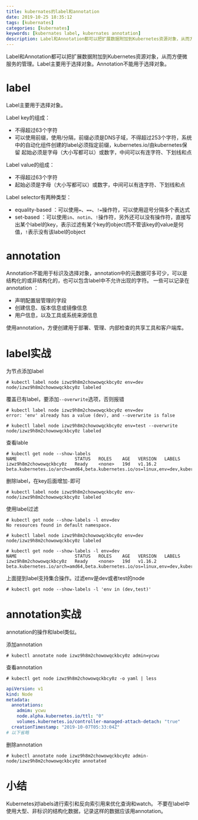 ```yaml
---
title: kubernates的label和annotation
date: 2019-10-25 18:35:12
tags: [kubernates]
categories: [kubernates]
keywords: [kubernates label, kubernates annotation]
description: Label和Annotation都可以把扩展数据附加到Kubernetes资源对象，从而方便微服务的管理。
---
```


Label和Annotation都可以把扩展数据附加到Kubernetes资源对象，从而方便微服务的管理。Label主要用于选择对象。Annotation不能用于选择对象。
<!-- more -->
# label

Label主要用于选择对象。

Label key的组成：
- 不得超过63个字符
- 可以使用前缀，使用/分隔，前缀必须是DNS子域，不得超过253个字符，系统中的自动化组件创建的label必须指定前缀，kubernetes.io/由kubernetes保留
起始必须是字母（大小写都可以）或数字，中间可以有连字符、下划线和点

Label value的组成：
- 不得超过63个字符
- 起始必须是字母（大小写都可以）或数字，中间可以有连字符、下划线和点

Label selector有两种类型：
- equality-based ：可以使用`=`、`==`、`!=`操作符，可以使用逗号分隔多个表达式
- set-based ：可以使用`in`、`notin`、`!`操作符，另外还可以没有操作符，直接写出某个label的key，表示过滤有某个key的object而不管该key的value是何值，`!`表示没有该label的object

# annotation

Annotation不能用于标识及选择对象，annotation中的元数据可多可少，可以是结构化的或非结构化的，也可以包含label中不允许出现的字符。
一些可以记录在 annotation ：
- 声明配置层管理的字段
- 创建信息、版本信息或镜像信息
- 用户信息，以及工具或系统来源信息

使用annotation，方便创建用于部署、管理、内部检查的共享工具和客户端库。

# label实战


为节点添加label
```
# kubectl label node izwz9h8m2chowowqckbcy0z env=dev
node/izwz9h8m2chowowqckbcy0z labeled
```

覆盖已有label，要添加`--overwrite`选项，否则报错
```
# kubectl label node izwz9h8m2chowowqckbcy0z env=dev
error: 'env' already has a value (dev), and --overwrite is false

# kubectl label node izwz9h8m2chowowqckbcy0z env=test --overwrite
node/izwz9h8m2chowowqckbcy0z labeled
```


查看lable
```
# kubectl get node --show-labels
NAME                      STATUS   ROLES    AGE   VERSION   LABELS
izwz9h8m2chowowqckbcy0z   Ready    <none>   19d   v1.16.2   beta.kubernetes.io/arch=amd64,beta.kubernetes.io/os=linux,env=dev,kubernetes.io/arch=amd64,kubernetes.io/hostname=izwz9h8m2chowowqckbcy0z,kubernetes.io/os=linux,microk8s.io/cluster=true
```

删除label，在key后面增加`-`即可
```
# kubectl label node izwz9h8m2chowowqckbcy0z env-
node/izwz9h8m2chowowqckbcy0z labeled
```

使用label过滤
```
# kubectl get node --show-labels -l env=dev
No resources found in default namespace.

# kubectl label node izwz9h8m2chowowqckbcy0z env=dev
node/izwz9h8m2chowowqckbcy0z labeled

# kubectl get node --show-labels -l env=dev
NAME                      STATUS   ROLES    AGE   VERSION   LABELS
izwz9h8m2chowowqckbcy0z   Ready    <none>   19d   v1.16.2   beta.kubernetes.io/arch=amd64,beta.kubernetes.io/os=linux,env=dev,kubernetes.io/arch=amd64,kubernetes.io/hostname=izwz9h8m2chowowqckbcy0z,kubernetes.io/os=linux,microk8s.io/cluster=true
```

上面提到label支持集合操作。过滤env是dev或者test的node
```
# kubectl get node --show-labels -l 'env in (dev,test)'
```

# annotation实战

annotation的操作和label类似。

添加annotation
```
# kubectl annotate node izwz9h8m2chowowqckbcy0z admin=ycwu
```

查看annotation
```
# kubectl get node izwz9h8m2chowowqckbcy0z -o yaml | less
```
```yaml
apiVersion: v1
kind: Node
metadata:
  annotations:
    admim: ycwu
    node.alpha.kubernetes.io/ttl: "0"
    volumes.kubernetes.io/controller-managed-attach-detach: "true"
  creationTimestamp: "2019-10-07T05:33:04Z"
# 以下省略
```

删除annotation
```
# kubectl annotate node izwz9h8m2chowowqckbcy0z admin-
node/izwz9h8m2chowowqckbcy0z annotated
```

# 小结

Kubernetes对labels进行索引和反向索引用来优化查询和watch。
不要在label中使用大型、非标识的结构化数据，记录这样的数据应该用annotation。




